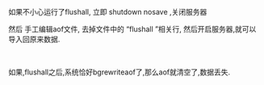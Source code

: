 如果不小心运行了flushall, 立即 shutdown nosave ,关闭服务器

然后 手工编辑aof文件, 去掉文件中的 “flushall ”相关行, 然后开启服务器,就可以导入回原来数据.

 

如果,flushall之后,系统恰好bgrewriteaof了,那么aof就清空了,数据丢失.